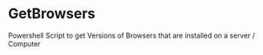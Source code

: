 # GetBrowsers
Powershell Script to get Versions of Browsers that are installed on a server / Computer
